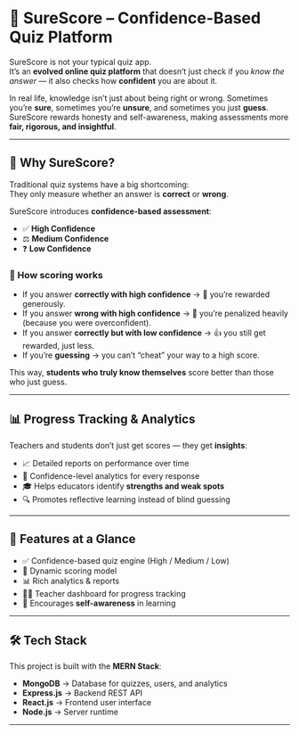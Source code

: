 # 🎯 SureScore – Confidence-Based Quiz Platform

SureScore is not your typical quiz app.  
It’s an **evolved online quiz platform** that doesn’t just check if you *know the answer* — it also checks how **confident** you are about it.  

In real life, knowledge isn’t just about being right or wrong. Sometimes you’re **sure**, sometimes you’re **unsure**, and sometimes you just **guess**.  
SureScore rewards honesty and self-awareness, making assessments more **fair, rigorous, and insightful**.

---

## 🌟 Why SureScore?
Traditional quiz systems have a big shortcoming:  
They only measure whether an answer is **correct** or **wrong**.  

SureScore introduces **confidence-based assessment**:
- ✅ **High Confidence**
- ⚖️ **Medium Confidence**
- ❓ **Low Confidence**

### 🔢 How scoring works
- If you answer **correctly with high confidence** → 🎉 you’re rewarded generously.
- If you answer **wrong with high confidence** → 🚨 you’re penalized heavily (because you were overconfident).
- If you answer **correctly but with low confidence** → 👍 you still get rewarded, just less.
- If you’re **guessing** → you can’t “cheat” your way to a high score.

This way, **students who truly know themselves** score better than those who just guess.

---

## 📊 Progress Tracking & Analytics
Teachers and students don’t just get scores — they get **insights**:
- 📈 Detailed reports on performance over time
- 🧠 Confidence-level analytics for every response
- 🎓 Helps educators identify **strengths and weak spots**
- 🔍 Promotes reflective learning instead of blind guessing

---

## 🚀 Features at a Glance
- ✅ Confidence-based quiz engine (High / Medium / Low)
- 🔢 Dynamic scoring model
- 📊 Rich analytics & reports
- 👩‍🏫 Teacher dashboard for progress tracking
- 🎯 Encourages **self-awareness** in learning

---

## 🛠️ Tech Stack
This project is built with the **MERN Stack**:

- **MongoDB** → Database for quizzes, users, and analytics  
- **Express.js** → Backend REST API  
- **React.js** → Frontend user interface  
- **Node.js** → Server runtime  

---
